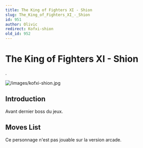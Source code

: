 ```yaml
---
title: The King of Fighters XI - Shion
slug: The_King_of_Fighters_XI_-_Shion
id: 951
author: Olivic
redirect: Kofxi-shion
old_id: 952
---
```


# The King of Fighters XI - Shion

.

![](/images/kofxi-shion.jpg "/images/kofxi-shion.jpg")

## Introduction

Avant dernier boss du jeux.

## Moves List

Ce personnage n'est pas jouable sur la version arcade.
